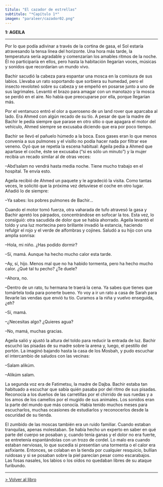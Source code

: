 ```yaml
---
titulo: "El cazador de estrellas"
subtitulo: "*Capítulo 1*"
imagen: "paraleer/cazador02.png"
---
```

 **1: AGEILA**

* * *

Por lo que podía adivinar a través de la cortina de gasa, el Sol estaría atravesando la tensa línea del horizonte. Una hora más tarde, la temperatura sería agradable y comenzarían los amables ritmos de la noche. Él no participaría en ellos, pero hasta la habitación llegarían voces, músicas y sonidos que recordarían un mundo vivo.

Bachir sacudió la cabeza para espantar una mosca en la comisura de sus labios. Llevaba un rato soportando que sorbiera su humedad, pero el insecto revoloteó sobre su cabeza y se empeñó en posarse junto a uno de sus lagrimales. Levantó el brazo para amagar con un manotazo y la mosca se perdió en el aire. No había que preocuparse por ella, porque llegarían más.

Por el ventanuco entró el olor a queroseno de un land rover que aparcaba al lado. Era Ahmed con algún recado de su tío. A pesar de que la madre de Bachir le pedía siempre que parase en otro sitio o que apagara el motor del vehículo, Ahmed siempre se excusaba diciendo que era por poco tiempo.

Bachir se llevó el pañuelo húmedo a la boca. Esos gases eran lo que menos convenía a sus pulmones y el visillo no podía hacer nada por filtrar ese veneno. Oyó que se repetía la escena habitual: Ageila pedía a Ahmed que apartase el coche, éste se excusaba (“si es sólo un minuto”) y la mujer recibía un recado similar al de otras veces:

–Abd’salam no vendrá hasta media noche. Tiene mucho trabajo en el hospital. Te envía esto.

Ageila recibió de Ahmed un paquete y le agradeció la visita. Como tantas veces, le solicitó que la próxima vez detuviese el coche en otro lugar. Añadió lo de siempre:

–Ya sabes: los pobres pulmones de Bachir…

Cuando el motor tomó fuerza, otra vaharada de tufo atravesó la gasa y Bachir apretó los párpados, concentrándose en sofocar la tos. Esta vez, lo consiguió: otra sacudida de dolor que se había ahorrado. Ageila levantó el toldo y una luz mortecina pero brillante invadió la estancia, haciendo refulgir el rojo y el verde de alfombras y cojines. Saludó a su hijo con una amplia sonrisa:

–Hola, mi niño. ¿Has podido dormir?

–Sí, mamá. Aunque ha hecho mucho calor esta tarde.

–Ay, sí, hijo. Menos mal que no ha habido tormenta, pero ha hecho mucho calor. ¿Qué tal tu pecho? ¿Te duele?

–Ahora, no.

–Dentro de un rato, tu hermana te traerá la cena. Ya sabes que tienes que tomártela toda para ponerte bueno. Yo voy a ir un rato a casa de Sarah para llevarle las vendas que envió tu tío. Curamos a la niña y vuelvo enseguida, ¿eh?

–Sí, mamá.

–¿Necesitas algo? ¿Quieres agua?

–No, mamá, muchas gracias.

Ageila salió y ajustó la altura del toldo para reducir la entrada de luz. Bachir escuchó las pisadas de su madre sobre la arena y, luego, el pestillo del portón. La imaginó bajando hasta la casa de los Mosbah, y pudo escuchar el intercambio de saludos con las vecinas:

–Salam alikúm.

–Alikúm salam.

La segunda voz era de Fatimetsu, la madre de Dajba. Bachir estaba tan habituado a escuchar que sabía quién pasaba por del ritmo de sus pisadas. Reconocía a los dueños de las carretillas por el chirrido de sus ruedas y a los amos de los camellos por el mugido de sus animales. Los sonidos eran la parte del mundo que más conocía. Había tenido muchos meses para escucharlos, muchas ocasiones de estudiarlos y reconocerlos desde la oscuridad de su tienda.

El zumbido de las moscas también era un ruido familiar. Cuando estaban tranquilas, apenas molestaban. Se había hecho un experto en saber en qué parte del cuerpo se posaban y, cuando tenía ganas y el dolor no era fuerte, se entretenía espantándolas con un trozo de cordel. Lo malo era cuando estaban nerviosas, lo que sucedía si presentían una tormenta o el calor era asfixiante. Entonces, se colaban en la tienda por cualquier resquicio, bullían ruidosas y si se posaban sobre la piel parecían pesar como escarabajos. Las fosas nasales, los labios o los oídos no quedaban libres de su ataque furibundo.

* * *

[> Volver al libro](/ver/mislibros/cazador)

